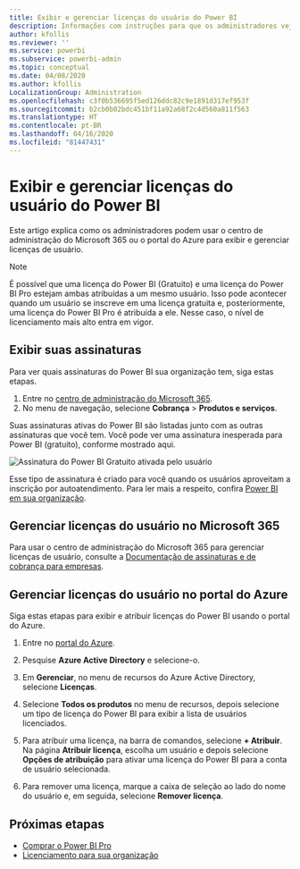 ```yaml
---
title: Exibir e gerenciar licenças do usuário do Power BI
description: Informações com instruções para que os administradores vejam e gerenciem as licenças de usuário do Power BI nas próprias organizações.
author: kfollis
ms.reviewer: ''
ms.service: powerbi
ms.subservice: powerbi-admin
ms.topic: conceptual
ms.date: 04/08/2020
ms.author: kfollis
LocalizationGroup: Administration
ms.openlocfilehash: c3f0b536695f5ed126ddc82c9e1891d317ef953f
ms.sourcegitcommit: b2cb0b02bdc451bf11a92a68f2c4d560a811f563
ms.translationtype: HT
ms.contentlocale: pt-BR
ms.lasthandoff: 04/16/2020
ms.locfileid: "81447431"
---
```

# <a name="view-and-manage-power-bi-user-licenses"></a>Exibir e gerenciar licenças do usuário do Power BI

Este artigo explica como os administradores podem usar o centro de administração do Microsoft 365 ou o portal do Azure para exibir e gerenciar licenças de usuário.

> [!NOTE]
>
>É possível que uma licença do Power BI (Gratuito) e uma licença do Power BI Pro estejam ambas atribuídas a um mesmo usuário. Isso pode acontecer quando um usuário se inscreve em uma licença gratuita e, posteriormente, uma licença do Power BI Pro é atribuída a ele. Nesse caso, o nível de licenciamento mais alto entra em vigor.
>

## <a name="view-your-subscriptions"></a>Exibir suas assinaturas

Para ver quais assinaturas do Power BI sua organização tem, siga estas etapas.

1. Entre no [centro de administração do Microsoft 365](https://admin.microsoft.com).
2. No menu de navegação, selecione **Cobrança** > **Produtos e serviços**.

Suas assinaturas ativas do Power BI são listadas junto com as outras assinaturas que você tem. Você pode ver uma assinatura inesperada para Power BI (gratuito), conforme mostrado aqui.

  ![Assinatura do Power BI Gratuito ativada pelo usuário](media/service-admin-manage-licenses/power-bi-free-user-activated.png)

Esse tipo de assinatura é criado para você quando os usuários aproveitam a inscrição por autoatendimento. Para ler mais a respeito, confira [Power BI em sua organização](https://docs.microsoft.com/microsoft-365/admin/misc/power-bi-in-your-organization?view=o365-worldwide).

## <a name="manage-user-licenses-in-microsoft-365"></a>Gerenciar licenças do usuário no Microsoft 365

Para usar o centro de administração do Microsoft 365 para gerenciar licenças de usuário, consulte a [Documentação de assinaturas e de cobrança para empresas](https://docs.microsoft.com/microsoft-365/commerce/?view=o365-worldwide).

## <a name="manage-user-licenses-in-azure-portal"></a>Gerenciar licenças do usuário no portal do Azure

Siga estas etapas para exibir e atribuir licenças do Power BI usando o portal do Azure.

1. Entre no [portal do Azure](https://portal.azure.com).

2. Pesquise **Azure Active Directory** e selecione-o.

3. Em **Gerenciar**, no menu de recursos do Azure Active Directory, selecione **Licenças**.

4. Selecione **Todos os produtos** no menu de recursos, depois selecione um tipo de licença do Power BI para exibir a lista de usuários licenciados.

5. Para atribuir uma licença, na barra de comandos, selecione **+ Atribuir**. Na página **Atribuir licença**, escolha um usuário e depois selecione **Opções de atribuição** para ativar uma licença do Power BI para a conta de usuário selecionada.

6. Para remover uma licença, marque a caixa de seleção ao lado do nome do usuário e, em seguida, selecione **Remover licença**.

## <a name="next-steps"></a>Próximas etapas

- [Comprar o Power BI Pro](../service-admin-purchasing-power-bi-pro.md)
- [Licenciamento para sua organização](../service-admin-licensing-organization.md)
